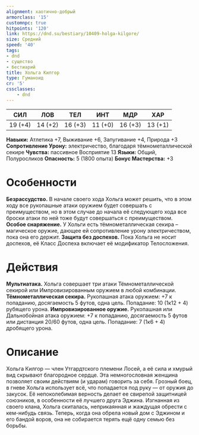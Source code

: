 ```yaml
---
alignment: хаотично-добрый
armorclass: '15'
customnpc: true
hitpoints: '120'
link: https://dnd.su/bestiary/10409-holga-kilgore/
size: Средний
speed: '40'
tags:
- dnd
- существо
- бестиарий
title: Хольга Килгор
type: Гуманоид
cr: '5'
cssclasses:
    - dnd
---
```



| СИЛ | ЛОВ | ТЕЛ | ИНТ | МДР | ХАР |
|---|---|---|---|---|---|
| 19 (+4) | 14 (+2) | 16 (+3) | 11 (+0) | 16 (+3) | 13 (+1) |
**Навыки:** Атлетика +7, Выживание +6, Запугивание +4, Природа +3
**Сопротивление Урону:** электричество, благодаря тёмнометаллической секире
**Чувства:** пассивное Восприятие 13
**Языки:** Общий, Полуросликов
**Опасность:** 5 (1800 опыта)
**Бонус Мастерства:** +3


# Особенности
**Безрассудство.** В начале своего хода Хольга может решить, что в этом ходу все рукопашные атаки оружием будет совершать с преимуществом, но в этом случае до начала её следующего хода все броски атаки по ней тоже будут совершаться с преимуществом.
**Особое снаряжение.** У Хольги есть тёмнометаллическая секира – магическое оружие, дающее ей сопротивление урону электричеством, пока она его держит.
**Защита без доспехов.** Пока Хольга не носит доспехов, её Класс Доспеха включает её модификатор Телосложения.


# Действия
**Мультиатака.** Хольга совершает три атаки Тёмнометаллической секирой или Импровизированным оружием в любой комбинации.
**Тёмнометаллическая секира.** Рукопашная атака оружием: +7 к попаданию, досягаемость 5 футов, одна цель. Попадание: 10 (1к12 + 4) рубящего урона.
**Импровизированное оружие.** Рукопашная или Дальнобойная атака оружием: +7 к попаданию, досягаемость 5 футов или дистанция 20/60 футов, одна цель. Попадание: 7 (1к6 + 4) дробящего урона.


# Описание
Хольга Килгор — член Утгардтского племени Лосей, а её сила и хмурый вид скрывают благородное сердце. Эта немногословная женщина позволяет своим действиям (и ударам) говорить за себя. Грозный боец, в гневе Хольга использует всё, что попадается под руку — от оружия до закусок. Её непоколебимая верность делает ее свирепой защитницей союзников, в особенности её лучшего друга Эджина. Изгнанная из своего клана, Хольга скиталась, неприкаянная и жаждущая обрести с кем-нибудь связь. Теперь, когда она обрела новый дом с Эджином и его бандой воров, она не собирается терять ещё одну семью без борьбы.